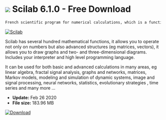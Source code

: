 # ![](https://cdn.softexe.net/static/icon/win.gif) Scilab 6.1.0 - Free Download

```sh
French scientific program for numerical calculations, which is a functionally limited but completely free alternative to MATLAB.
```
[![Scilab](https://gallery.dpcdn.pl/imgc/Tools/2387/g_-_420x350_1.5_-_x20110324163334_00.jpg)](https://softexe.net/win/education-science/maths/scilab:pRfep.html)

Scilab has several hundred mathematical functions, it allows you to operate not only on numbers but also advanced structures (eg matrices, vectors), it allows you to draw graphs and two- and three-dimensional diagrams. Includes your interpreter and high level programming language.
 
 It can be used for both basic and advanced calculations in many areas, eg linear algebra, fractal signal analysis, graphs and networks, matrices, Markov models, modeling and simulation of dynamic systems, image and signal processing, neural networks, statistics, evolutionary strategies , time series and many more ...


- **Update:** Feb 26 2020
- **File size:** 183.96 MB

[![Download](https://cdn.softexe.net/static/img/download.png)](https://softexe.net/win/education-science/maths/scilab:pRfep.html)

